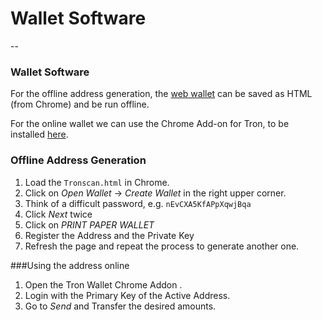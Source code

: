 # Wallet Software
--

### Wallet Software

For the offline address generation, the [web wallet](https://tronscan.org/#/wallet/new) can be saved as HTML (from Chrome) and be run offline.

For the online wallet we can use the Chrome Add-on for Tron, to be installed [here](<https://chrome.google.com/webstore/detail/tron-wallet/nlojapkcleceehbbknkkjamcpmaliabo>).

### Offline Address Generation

1. Load the `Tronscan.html` in Chrome.
2. Click on *Open Wallet* -> *Create Wallet* in the right upper corner.
3. Think of a difficult password, e.g. `nEvCXA5KfAPpXqwjBqa`
4. Click *Next* twice
5. Click on *PRINT PAPER WALLET*
5. Register the Address and the Private Key
6. Refresh the page and repeat the process to generate another one.

###Using the address online

1. Open the Tron Wallet Chrome Addon .
2. Login with the Primary Key of the Active Address.
3. Go to *Send* and Transfer the desired amounts.
